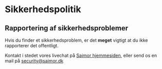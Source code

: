 # Sikkerhedspolitik

## Rapportering af sikkerhedsproblemer
Hvis du finder et sikkerhedsproblem, er det **meget** vigtigt at du ikke rapporterer det offentligt.

Kontakt i stedet vores livechat på [Saimor hjemmesiden](https://saimor.dk), eller send os en mail på security@saimor.dk
